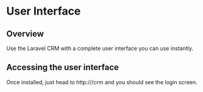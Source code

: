 # User Interface

## Overview

Use the Laravel CRM with a complete user interface you can use instantly.

## Accessing the user interface

Once installed, just head to http://<yoursite>/crm and you should see the login screen.


